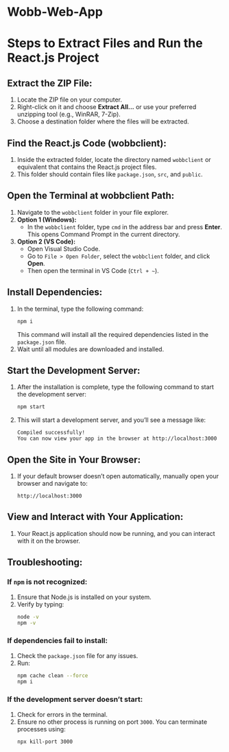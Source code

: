 # Wobb-Web-App

# Steps to Extract Files and Run the React.js Project

## Extract the ZIP File:
1. Locate the ZIP file on your computer.
2. Right-click on it and choose **Extract All...** or use your preferred unzipping tool (e.g., WinRAR, 7-Zip).
3. Choose a destination folder where the files will be extracted.

## Find the React.js Code (wobbclient):
1. Inside the extracted folder, locate the directory named `wobbclient` or equivalent that contains the React.js project files.
2. This folder should contain files like `package.json`, `src`, and `public`.

## Open the Terminal at wobbclient Path:
1. Navigate to the `wobbclient` folder in your file explorer.
2. **Option 1 (Windows):**
   - In the `wobbclient` folder, type `cmd` in the address bar and press **Enter**. This opens Command Prompt in the current directory.
3. **Option 2 (VS Code):**
   - Open Visual Studio Code.
   - Go to `File > Open Folder`, select the `wobbclient` folder, and click **Open**.
   - Then open the terminal in VS Code (`Ctrl + ~`).

## Install Dependencies:
1. In the terminal, type the following command:
   ```bash
   npm i
   ```
   This command will install all the required dependencies listed in the `package.json` file.
2. Wait until all modules are downloaded and installed.

## Start the Development Server:
1. After the installation is complete, type the following command to start the development server:
   ```bash
   npm start
   ```
2. This will start a development server, and you’ll see a message like:
   ```
   Compiled successfully!
   You can now view your app in the browser at http://localhost:3000
   ```

## Open the Site in Your Browser:
1. If your default browser doesn’t open automatically, manually open your browser and navigate to:
   ```
   http://localhost:3000
   ```

## View and Interact with Your Application:
1. Your React.js application should now be running, and you can interact with it on the browser.

## Troubleshooting:
### If `npm` is not recognized:
1. Ensure that Node.js is installed on your system.
2. Verify by typing:
   ```bash
   node -v
   npm -v
   ```

### If dependencies fail to install:
1. Check the `package.json` file for any issues.
2. Run:
   ```bash
   npm cache clean --force
   npm i
   ```

### If the development server doesn’t start:
1. Check for errors in the terminal.
2. Ensure no other process is running on port `3000`. You can terminate processes using:
   ```bash
   npx kill-port 3000
   
